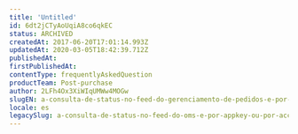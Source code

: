 ```yaml
---
title: 'Untitled'
id: 6dt2jCTyAoUqiA8co6qkEC
status: ARCHIVED
createdAt: 2017-06-20T17:01:14.993Z
updatedAt: 2020-03-05T18:42:39.712Z
publishedAt: 
firstPublishedAt: 
contentType: frequentlyAskedQuestion
productTeam: Post-purchase
author: 2LFh4Ox3XiWIqUMWw4MOGw
slugEN: a-consulta-de-status-no-feed-do-gerenciamento-de-pedidos-e-por-appkey-ou
locale: es
legacySlug: a-consulta-de-status-no-feed-do-oms-e-por-appkey-ou-por-accountname
---
```



